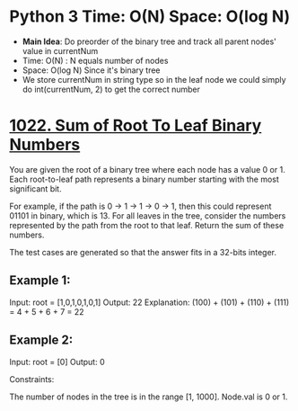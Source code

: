 # Python 3 Time: O(N) Space: O(log N)
* **Main Idea**: Do preorder of the binary tree and track all parent nodes' value in currentNum
* Time: O(N) : N equals number of nodes
* Space: O(log N) Since it's binary tree
* We store currentNum in string type so in the leaf node we could simply do int(currentNum, 2) to get the correct number


# [1022. Sum of Root To Leaf Binary Numbers](https://leetcode.com/problems/sum-of-root-to-leaf-binary-numbers/)

You are given the root of a binary tree where each node has a value 0 or 1. Each root-to-leaf path represents a binary number starting with the most significant bit.

For example, if the path is 0 -> 1 -> 1 -> 0 -> 1, then this could represent 01101 in binary, which is 13.
For all leaves in the tree, consider the numbers represented by the path from the root to that leaf. Return the sum of these numbers.

The test cases are generated so that the answer fits in a 32-bits integer.

 

## Example 1:


Input: root = [1,0,1,0,1,0,1]
Output: 22
Explanation: (100) + (101) + (110) + (111) = 4 + 5 + 6 + 7 = 22
## Example 2:

Input: root = [0]
Output: 0
 

Constraints:

The number of nodes in the tree is in the range [1, 1000].
Node.val is 0 or 1.
